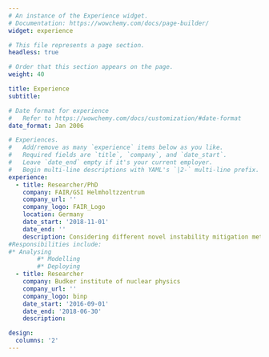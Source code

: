 ```yaml
---
# An instance of the Experience widget.
# Documentation: https://wowchemy.com/docs/page-builder/
widget: experience

# This file represents a page section.
headless: true

# Order that this section appears on the page.
weight: 40

title: Experience
subtitle:

# Date format for experience
#   Refer to https://wowchemy.com/docs/customization/#date-format
date_format: Jan 2006

# Experiences.
#   Add/remove as many `experience` items below as you like.
#   Required fields are `title`, `company`, and `date_start`.
#   Leave `date_end` empty if it's your current employer.
#   Begin multi-line descriptions with YAML's `|2-` multi-line prefix.
experience:
  - title: Researcher/PhD
    company: FAIR/GSI Helmholtzzentrum
    company_url: ''
    company_logo: FAIR_Logo
    location: Germany
    date_start: '2018-11-01'
    date_end: ''
    description: Considering different novel instability mitigation methods via Landau damping for heavy ion synchrotrons
#Responsibilities include:
#* Analysing
        #* Modelling
        #* Deploying
  - title: Researcher 
    company: Budker institute of nuclear physics
    company_url: ''
    company_logo: binp
    date_start: '2016-09-01'
    date_end: '2018-06-30'
    description: 

design:
  columns: '2'
---
```

